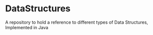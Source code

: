 # DataStructures
A repository to hold a reference to different types of Data Structures, Implemented in Java

